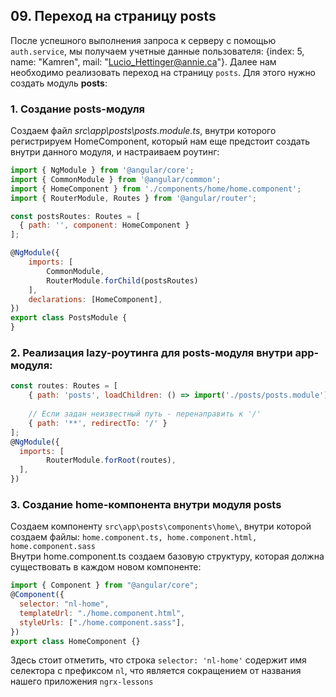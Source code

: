 ## 09. Переход на страницу posts

После успешного выполнения запроса к серверу с помощью `auth.service`, мы получаем учетные данные пользователя: {index: 5, name: "Kamren", mail: "Lucio_Hettinger@annie.ca"}. Далее нам необходимо реализовать переход на страницу `posts`. Для этого нужно создать модуль **posts**:

### 1. Создание posts-модуля

Создаем файл _src\app\posts\posts.module.ts_, внутри которого регистрируем HomeComponent, который нам еще предстоит создать внутри данного модуля, и настраиваем роутинг:
```js
import { NgModule } from '@angular/core';
import { CommonModule } from '@angular/common';
import { HomeComponent } from './components/home/home.component';
import { RouterModule, Routes } from '@angular/router';

const postsRoutes: Routes = [
  { path: '', component: HomeComponent }
];

@NgModule({
	imports: [
		CommonModule,
		RouterModule.forChild(postsRoutes)
	],
	declarations: [HomeComponent],
})
export class PostsModule {
}
```

### 2. Реализация lazy-роутинга для posts-модуля внутри app-модуля:

```js
const routes: Routes = [
	{ path: 'posts', loadChildren: () => import('./posts/posts.module').then(m => m.PostsModule) },
	
	// Если задан неизвестный путь - перенаправить к '/'
	{ path: '**', redirectTo: '/' }
];
@NgModule({
  imports: [
		RouterModule.forRoot(routes),
  ],
})
```

### 3. Создание home-компонента внутри модуля posts

Создаем компоненту `src\app\posts\components\home\`, внутри которой создаем файлы: `home.component.ts, home.component.html, home.component.sass`  
Внутри home.component.ts создаем базовую структуру, которая должна существовать в каждом новом компоненте:
```js
import { Component } from "@angular/core";
@Component({
  selector: "nl-home",
  templateUrl: "./home.component.html",
  styleUrls: ["./home.component.sass"],
})
export class HomeComponent {}
```
Здесь стоит отметить, что строка `selector: 'nl-home'` содержит имя селектора с префиксом `nl`, что является сокращением от названия нашего приложения `ngrx-lessons`
